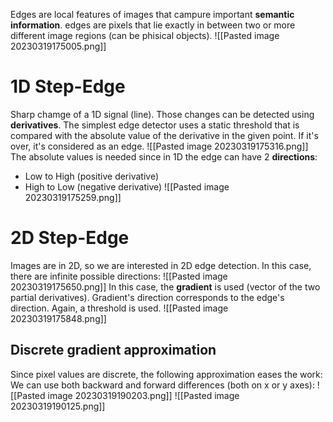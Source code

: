 Edges are local features of images that campure important **semantic information**.
edges are pixels that lie exactly in between two or more different image regions (can be phisical objects).
![[Pasted image 20230319175005.png]]

# 1D Step-Edge
Sharp chamge of a 1D signal (line).
Those changes can be detected using **derivatives**.
The simplest edge detector uses a static threshold that is compared with the absolute value of the derivative in the given point. If it's over, it's considered as an edge.
![[Pasted image 20230319175316.png]]
The absolute values is needed since in 1D the edge can have 2 **directions**:
- Low to High (positive derivative)
- High to Low (negative derivative)
![[Pasted image 20230319175259.png]]
# 2D Step-Edge
Images are in 2D, so we are interested in 2D edge detection.
In this case, there are infinite possible directions:
![[Pasted image 20230319175650.png]]
In this case, the **gradient** is used (vector of the two partial derivatives).
Gradient's direction corresponds to the edge's direction. Again, a threshold is used.
![[Pasted image 20230319175848.png]]

## Discrete gradient approximation
Since pixel values are discrete, the following approximation eases the work:
We can use both backward and forward differences (both on x or y axes):
![[Pasted image 20230319190203.png]]
![[Pasted image 20230319190125.png]]